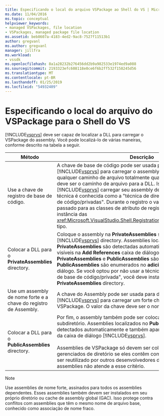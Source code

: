 ```yaml
---
title: Especificando o local do arquivo VSPackage ao Shell do VS | Microsoft Docs
ms.date: 11/04/2016
ms.topic: conceptual
helpviewer_keywords:
- managed VSPackages, file location
- VSPackages, managed package file location
ms.assetid: beb8607a-4183-4ed2-9ac8-7527f11513b1
author: gregvanl
ms.author: gregvanl
manager: jillfra
ms.workload:
- vssdk
ms.openlocfilehash: 8a1a28232b276456dd2b9a982533e1974ed9a088
ms.sourcegitcommit: 2193323efc608118e0ce6f6b2ff532f158245d56
ms.translationtype: MT
ms.contentlocale: pt-BR
ms.lasthandoff: 01/25/2019
ms.locfileid: "54932409"
---
```

# <a name="specifying-vspackage-file-location-to-the-vs-shell"></a>Especificando o local do arquivo do VSPackage para o Shell do VS
[!INCLUDE[vsprvs](../../code-quality/includes/vsprvs_md.md)] deve ser capaz de localizar a DLL para carregar o VSPackage do assembly. Você pode localizá-lo de várias maneiras, conforme descrito na tabela a seguir.  


| Método | Descrição |
| - | - |
| Use a chave de registro de base de código. | A chave de base de código pode ser usada para direcionar [!INCLUDE[vsprvs](../../code-quality/includes/vsprvs_md.md)] para carregar o assembly de VSPackage a partir de qualquer caminho de arquivo totalmente qualificado. O valor da chave deve ser o caminho de arquivo para a DLL. Isso é a melhor maneira de ter [!INCLUDE[vsprvs](../../code-quality/includes/vsprvs_md.md)] carregar seu assembly de pacote. Às vezes, essa técnica é conhecida como a "técnica de diretório de instalação de base de código/privadas". Durante o registro o valor da Base de código é passado para as classes de atributo de registro por meio de uma instância das <xref:Microsoft.VisualStudio.Shell.RegistrationAttribute.RegistrationContext> tipo. |
| Colocar a DLL para o **PrivateAssemblies** directory. | Coloque o assembly na **PrivateAssemblies** subdiretório do [!INCLUDE[vsprvs](../../code-quality/includes/vsprvs_md.md)] directory. Assemblies localizados no **PrivateAssemblies** são detectadas automaticamente, mas não são visíveis na **Add References** caixa de diálogo. A diferença entre **PrivateAssemblies** e **PublicAssemblies** são que os assemblies no **PublicAssemblies** são enumerados no **adicionar referências**  caixa de diálogo. Se você optou por não usar a técnica de "diretório de instalação de base de código/privada", você deve instalar para o **PrivateAssemblies** directory. |
| Use um assembly de nome forte e a chave do registro de Assembly. | A chave do Assembly pode ser usada para direcionar explicitamente [!INCLUDE[vsprvs](../../code-quality/includes/vsprvs_md.md)] para carregar um forte chamado assembly VSPackage. O valor da chave deve ser o nome forte do assembly. |
| Colocar a DLL para o **PublicAssemblies** directory. | Por fim, o assembly também pode ser colocado na **PublicAssemblies** subdiretório. Assemblies localizados no **PublicAssemblies** são detectados automaticamente e também aparecerão na **Add References** da caixa de diálogo [!INCLUDE[vsprvs](../../code-quality/includes/vsprvs_md.md)].<br /><br /> Assemblies de VSPackage só devem ser colocados na **PublicAssemblies** gerenciados de diretório se eles contêm componentes que se destinam a ser reutilizado por outros desenvolvedores de VSPackage. A maioria dos assemblies não atende a esse critério. |

> [!NOTE]
>  Use assemblies de nome forte, assinados para todos os assemblies dependentes. Esses assemblies também devem ser instalados em seu próprio diretório ou cache de assembly global (GAC). Isso protege contra conflitos com assemblies que têm o mesmo nome de arquivo base, conhecido como associação de nome fraco.
